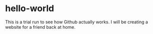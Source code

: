 # hello-world

This is a trial run to see how Github actually works. I will be creating a website for a friend back at home.
